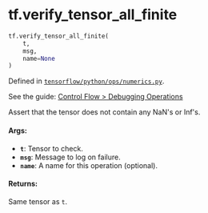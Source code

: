 <div itemscope itemtype="http://developers.google.com/ReferenceObject">
<meta itemprop="name" content="tf.verify_tensor_all_finite" />
</div>

# tf.verify_tensor_all_finite

``` python
tf.verify_tensor_all_finite(
    t,
    msg,
    name=None
)
```



Defined in [`tensorflow/python/ops/numerics.py`](https://www.tensorflow.org/code/tensorflow/python/ops/numerics.py).

See the guide: [Control Flow > Debugging Operations](../../../api_guides/python/control_flow_ops.md#Debugging_Operations)

Assert that the tensor does not contain any NaN's or Inf's.

#### Args:

* <b>`t`</b>: Tensor to check.
* <b>`msg`</b>: Message to log on failure.
* <b>`name`</b>: A name for this operation (optional).


#### Returns:

Same tensor as `t`.
